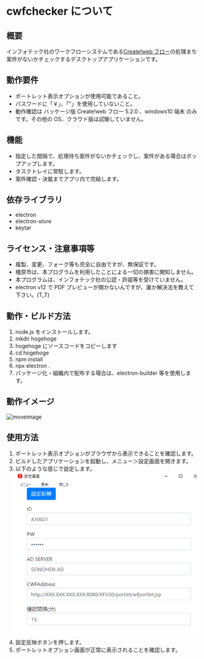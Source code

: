 # cwfchecker について

## 概要

インフォテック社のワークフローシステムである[Create!web フロー](https://www.createwebflow.jp/)の処理まち案件がないかチェックするデスクトップアプリケーションです。

## 動作要件

- ポートレット表示オプションが使用可能であること。
- パスワードに「￥」、「"」を使用していないこと。
- 動作確認は バッケージ版 Create!web フロー 5.2.0 、windows10 端末 のみです。その他の OS、クラウド版は試験していません。

## 機能

- 指定した間隔で、処理待ち案件がないかチェックし、案件がある場合はポップアップします。
- タスクトレイに常駐します。
- 案件確認・決裁までアプリ内で完結します。

## 依存ライブラリ

- electron
- electron-store
- keytar

## ライセンス・注意事項等

- 複製、変更、フォーク等も完全に自由ですが、無保証です。
- 橿原市は、本プログラムを利用したことによる一切の損害に関知しません。
- 本プログラムは、インフォテック社の公認・許諾等を受けていません。
- electron v12 で PDF プレビューが開かないんですが、誰か解決法を教えて下さい。(T_T)

## 動作・ビルド方法

1. node.js をインストールします。
1. mkdir hogehoge
1. hogehoge にソースコードをコピーします
1. cd hogehoge
1. npm install
1. npx electron .
1. パッケージ化・組織内で配布する場合は、electron-builder 等を使用します。

## 動作イメージ

![moveimage](images/capture.gif)

## 使用方法

1.  ポートレット表示オプションがブラウザから表示できることを確認します。
1.  ビルドしたアプリケーションを起動し、メニュー＞設定画面を開きます。
1.  以下のような感じで設定します。
    ![settings](images/settings.png)
1.  設定反映ボタンを押します。
1.  ポートレットオプション画面が正常に表示されることを確認します。
